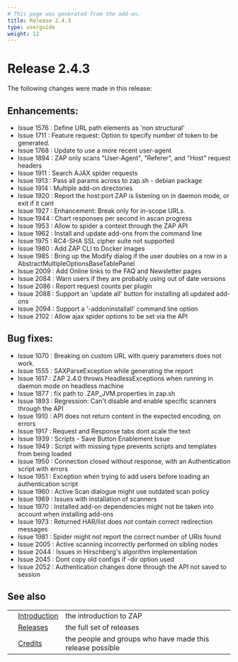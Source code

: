```yaml
---
# This page was generated from the add-on.
title: Release 2.4.3
type: userguide
weight: 12
---
```


# Release 2.4.3

The following changes were made in this release:

## Enhancements:

* Issue 1576 : Define URL path elements as 'non structural'
* Issue 1711 : Feature request: Option to specify number of token to be generated.
* Issue 1768 : Update to use a more recent user-agent
* Issue 1894 : ZAP only scans "User-Agent", "Referer", and "Host" request headers
* Issue 1911 : Search AJAX spider requests
* Issue 1913 : Pass all params across to zap.sh - debian package
* Issue 1914 : Multiple add-on directories
* Issue 1920 : Report the host:port ZAP is listening on in daemon mode, or exit if it cant
* Issue 1927 : Enhancement: Break only for in-scope URLs.
* Issue 1944 : Chart responses per second in ascan progress
* Issue 1953 : Allow to spider a context through the ZAP API
* Issue 1962 : Install and update add-ons from the command line
* Issue 1975 : RC4-SHA SSL cipher suite not supported
* Issue 1980 : Add ZAP CLI to Docker images
* Issue 1985 : Bring up the Modify dialog if the user doubles on a row in a AbstractMultipleOptionsBaseTablePanel
* Issue 2009 : Add Online links to the FAQ and Newsletter pages
* Issue 2084 : Warn users if they are probably using out of date versions
* Issue 2086 : Report request counts per plugin
* Issue 2088 : Support an 'update all' button for installing all updated add-ons
* Issue 2094 : Support a '-addoninstallall' command line option
* Issue 2102 : Allow ajax spider options to be set via the API

## Bug fixes:

* Issue 1070 : Breaking on custom URL with query parameters does not work.
* Issue 1555 : SAXParseException while generating the report
* Issue 1617 : ZAP 2.4.0 throws HeadlessExceptions when running in daemon mode on headless machine
* Issue 1877 : fix path to .ZAP_JVM.properties in zap.sh
* Issue 1893 : Regression: Can't disable and enable specific scanners through the API
* Issue 1910 : API does not return content in the expected encoding, on errors
* Issue 1917 : Request and Response tabs dont scale the text
* Issue 1939 : Scripts - Save Button Enablement Issue
* Issue 1949 : Script with missing type prevents scripts and templates from being loaded
* Issue 1950 : Connection closed without response, with an Authentication script with errors
* Issue 1951 : Exception when trying to add users before loading an authentication script
* Issue 1960 : Active Scan dialogue might use outdated scan policy
* Issue 1969 : Issues with installation of scanners
* Issue 1970 : Installed add-on dependencies might not be taken into account when installing add-ons
* Issue 1973 : Returned HAR/list does not contain correct redirection messages
* Issue 1981 : Spider might not report the correct number of URIs found
* Issue 2005 : Active scanning incorrectly performed on sibling nodes
* Issue 2044 : Issues in Hirschberg's algorithm implementation
* Issue 2045 : Dont copy old configs if -dir option used
* Issue 2052 : Authentication changes done through the API not saved to session

## See also

|   |                                     |                                                           |
|---|-------------------------------------|-----------------------------------------------------------|
|   | [Introduction](/docs/desktop/)      | the introduction to ZAP                                   |
|   | [Releases](/docs/desktop/releases/) | the full set of releases                                  |
|   | [Credits](/docs/desktop/credits/)   | the people and groups who have made this release possible |
